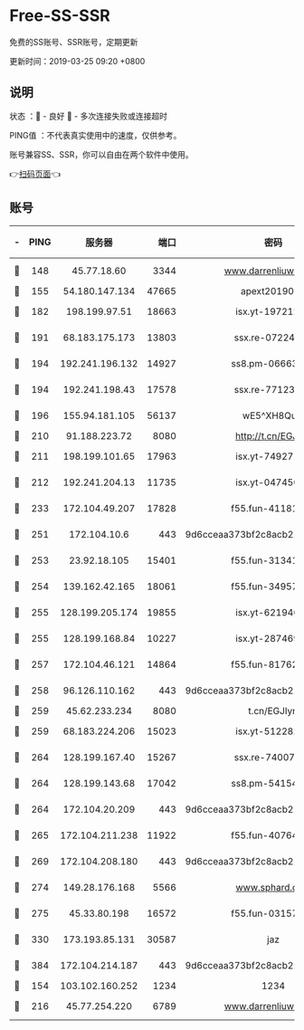 # Free-SS-SSR

免费的SS账号、SSR账号，定期更新

更新时间：2019-03-25 09:20 +0800

## 说明

状态     ：🙂 - 良好 🙁 - 多次连接失败或连接超时

PING值   ：不代表真实使用中的速度，仅供参考。

账号兼容SS、SSR，你可以自由在两个软件中使用。

👉[扫码页面](https://liesauer.github.io/Free-SS-SSR/)👈

## 账号

|-|PING|服务器|端口|密码|加密方式|区域|
|:----:|:----:|:-----:|-----:|:----:|:----:|:----:|
|🙂|148|45.77.18.60|3344|www.darrenliuwei.com|aes-256-cfb|JP|
|🙂|155|54.180.147.134|47665|apext2019001|chacha20|KR|
|🙂|182|198.199.97.51|18663|isx.yt-19721289|aes-256-cfb|US|
|🙂|191|68.183.175.173|13803|ssx.re-07224116|aes-256-cfb|US|
|🙂|194|192.241.196.132|14927|ss8.pm-06663681|aes-256-cfb|US|
|🙂|194|192.241.198.43|17578|ssx.re-77123954|aes-256-cfb|US|
|🙂|196|155.94.181.105|56137|wE5^XH8Quw|aes-256-cfb|US|
|🙂|210|91.188.223.72|8080|http://t.cn/EGJIyrl|rc4-md5|RU|
|🙂|211|198.199.101.65|17963|isx.yt-74927147|aes-256-cfb|US|
|🙂|212|192.241.204.13|11735|isx.yt-04745009|aes-256-cfb|US|
|🙂|233|172.104.49.207|17828|f55.fun-41181954|aes-256-cfb|SG|
|🙂|251|172.104.10.6|443|9d6cceaa373bf2c8acb22e60b6a58be6|aes-256-cfb|US|
|🙂|253|23.92.18.105|15401|f55.fun-31341168|aes-256-cfb|US|
|🙂|254|139.162.42.165|18061|f55.fun-34957987|aes-256-cfb|SG|
|🙂|255|128.199.205.174|19855|isx.yt-62194015|aes-256-cfb|SG|
|🙂|255|128.199.168.84|10227|isx.yt-28746915|aes-256-cfb|SG|
|🙂|257|172.104.46.121|14864|f55.fun-81762939|aes-256-cfb|SG|
|🙂|258|96.126.110.162|443|9d6cceaa373bf2c8acb22e60b6a58be6|aes-256-cfb|US|
|🙂|259|45.62.233.234|8080|t.cn/EGJIyrl|rc4-md5|CA|
|🙂|259|68.183.224.206|15023|isx.yt-51228211|aes-256-cfb|SG|
|🙂|264|128.199.167.40|15267|ssx.re-74007655|aes-256-cfb|SG|
|🙂|264|128.199.143.68|17042|ss8.pm-54154512|aes-256-cfb|SG|
|🙂|264|172.104.20.209|443|9d6cceaa373bf2c8acb22e60b6a58be6|aes-256-cfb|US|
|🙂|265|172.104.211.238|11922|f55.fun-40764829|aes-256-cfb|US|
|🙂|269|172.104.208.180|443|9d6cceaa373bf2c8acb22e60b6a58be6|aes-256-cfb|US|
|🙂|274|149.28.176.168|5566|www.sphard.com|aes-256-cfb|AU|
|🙂|275|45.33.80.198|16572|f55.fun-03157476|aes-256-cfb|US|
|🙂|330|173.193.85.131|30587|jaz|aes-256-cfb|US|
|🙂|384|172.104.214.187|443|9d6cceaa373bf2c8acb22e60b6a58be6|aes-256-cfb|US|
|🙁|154|103.102.160.252|1234|1234|rc4-md5|JP|
|🙁|216|45.77.254.220|6789|www.darrenliuwei.com|aes-256-cfb|SG|

